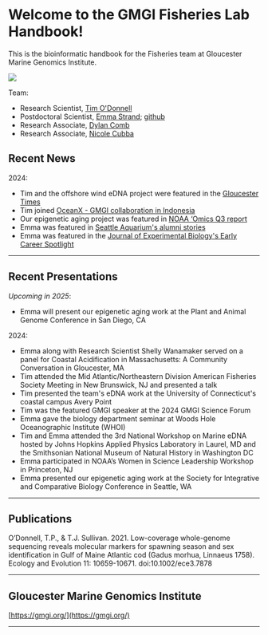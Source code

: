 # Welcome to the GMGI Fisheries Lab Handbook!

This is the bioinformatic handbook for the Fisheries team at Gloucester Marine Genomics Institute.

![](https://gmgi.org/wp-content/uploads/2021/04/gmgi-logo-350.jpg)

Team:    

- Research Scientist, [Tim O'Donnell](https://gmgi.org/about/team/research-team/tim-odonnell/)    
- Postdoctoral Scientist, [Emma Strand](https://gmgi.org/team/research/emma-strand-ph-d/); [github](https://github.com/emmastrand)      
- Research Associate, [Dylan Comb](https://gmgi.org/about/team/research-team/dylan-comb/)    
- Research Associate, [Nicole Cubba](https://gmgi.org/team/research-team/nicole-cubba/) 

## Recent News  

2024:    

- Tim and the offshore wind eDNA project were featured in the [Gloucester Times](https://www.gloucestertimes.com/news/gmgi-pioneers-edna-to-guide-fisheries-and-wind-farms/article_9e58ea48-4608-11ef-b765-13acd0817184.html?utm_source=ground.news&utm_medium=referral)   
- Tim joined [OceanX - GMGI collaboration in Indonesia](https://gmgi.org/news/gmgi-oceanx-team-up-in-indonesia/)    
- Our epigenetic aging project was featured in [NOAA ‘Omics Q3 report](https://oceanexplorer.noaa.gov/technology/omics/media/FY24Q3-Report.pdf)       
- Emma was featured in [Seattle Aquarium's alumni stories](https://www.seattleaquarium.org/stories/the-ripple-effect-part-1/)     
- Emma was featured in the [Journal of Experimental Biology's Early Career Spotlight](https://journals.biologists.com/jeb/article/227/11/jeb248033/353086/ECR-Spotlight-Emma-Strand)  

---

## Recent Presentations 

*Upcoming in 2025*:  

- Emma will present our epigenetic aging work at the Plant and Animal Genome Conference in San Diego, CA  

2024:  

- Emma along with Research Scientist Shelly Wanamaker served on a panel for Coastal Acidification in Massachusetts: A Community Conversation in Gloucester, MA  
- Tim attended the Mid Atlantic/Northeastern Division American Fisheries Society Meeting in New Brunswick, NJ and presented a talk  
- Tim presented the team's eDNA work at the University of Connecticut's coastal campus Avery Point    
- Tim was the featured GMGI speaker at the 2024 GMGI Science Forum     
- Emma gave the biology department seminar at Woods Hole Oceanographic Institute (WHOI)   
- Tim and Emma attended the 3rd National Workshop on Marine eDNA hosted by Johns Hopkins Applied Physics Laboratory in Laurel, MD and the Smithsonian National Museum of Natural History in Washington DC  
- Emma participated in NOAA’s Women in Science Leadership Workshop in Princeton, NJ  
- Emma presented our epigenetic aging work at the Society for Integrative and Comparative Biology Conference in Seattle, WA 

---

## Publications 

O’Donnell, T.P., & T.J. Sullivan. 2021. Low-coverage whole-genome sequencing reveals molecular markers for spawning season and sex identification in Gulf of Maine Atlantic cod (Gadus morhua, Linnaeus 1758). Ecology and Evolution 11: 10659-10671. doi:10.1002/ece3.7878

---

## Gloucester Marine Genomics Institute

[https://gmgi.org/](https://gmgi.org/) 

---